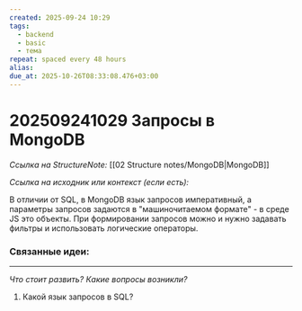 ```yaml
---
created: 2025-09-24 10:29
tags:
  - backend
  - basic
  - тема
repeat: spaced every 48 hours
alias: 
due_at: 2025-10-26T08:33:08.476+03:00
---
```

# 202509241029 Запросы в MongoDB

*Ссылка на StructureNote:* [[02 Structure notes/MongoDB|MongoDB]]

*Ссылка на исходник или контекст (если есть):*

В отличии от SQL, в MongoDB язык запросов императивный, а параметры запросов задаются в "машиночитаемом формате" - в среде JS это объекты. При формировании запросов можно и нужно задавать фильтры и использовать логические операторы.

### Связанные идеи:

---

*Что стоит развить? Какие вопросы возникли?*
1) Какой язык запросов в SQL?
